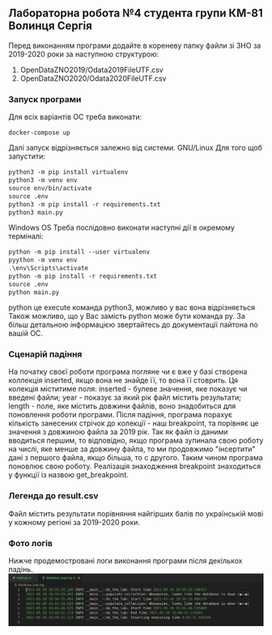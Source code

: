 <h2>Лабораторна робота №4 студента групи КМ-81 Волинця Сергія</h2>

<p>Перед виконанням програми додайте в кореневу папку файли зі ЗНО за 
2019-2020 роки за наступною структурою:</p>

<ol>
  <li>OpenDataZNO2019/Odata2019FileUTF.csv</li>
  <li>OpenDataZNO2020/Odata2020FileUTF.csv</li>
</ol>

<h3>Запуск програми</h3>
<p>Для всіх варіантів ОС треба виконати:</p>

```
docker-compose up
```

Далі запуск відрізняється залежно від системи. GNU/Linux Для того щоб запустити:
```
python3 -m pip install virtualenv
python3 -m venv env
source env/bin/activate
source .env
python3 -m pip install -r requirements.txt
python3 main.py
```

Windows OS Треба послідовно виконати наступні дії в окремому терміналі:
```
python -m pip install --user virtualenv
pyython -m venv env
.\env\Scripts\activate
python -m pip install -r requirements.txt
source .env
python main.py
```
<p>python це execute команда python3, можливо у вас вона відрізняється
Також можливо, що у Вас замість python може бути команда py. За більш детальною
інформацією звертайтесь до документації пайтона по вашій ОC.</p>

<h3>Сценарій падіння</h3>
На початку своєї роботи програма погляне чи є вже у базі створена коллекція inserted, якщо вона не знайде її, то вона її
стоврить. Ця колекція міститиме поля: inserted - булеве значення, яке показує чи введені файли; year - показує за який
рік файл містить результати; length - поле, яке містить довжини файлів, воно знадобиться для поновлення роботи програми.
Після падіння, програма порахує кількість занесених стрічок до колекції - наш breakpoint, та порівняє це значення з довжиною
файла за 2019 рік. Так як файл із даними вводиться першим, то відповідно, якщо програма зупинала свою роботу на числі, яке менше
за довжину файла, то ми продовжимо "інсертити" дані з першого файла, якщо більша, то с другого. Таким чином програма поновлює
свою роботу. Реалізація знаходження breakpoint знаходиться у функції із назвою get_breakpoint.

<h3>Легенда до result.csv</h3>
Файл містить результати порівняння найгірших балів по українській мові у кожному регіоні за 2019-2020
роки.

<h3>Фото логів</h3>
Нижче продемостровані логи виконання програми після декількох падінь.

<img src=logs.png>
